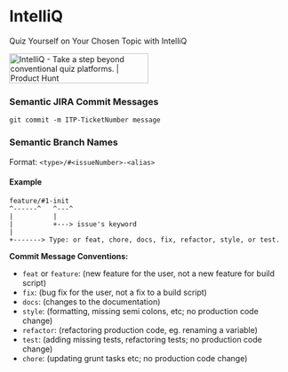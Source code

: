 # IntelliQ
Quiz Yourself on Your Chosen Topic with IntelliQ

<a href="https://www.producthunt.com/posts/intelliq?utm_source=badge-featured&utm_medium=badge&utm_souce=badge-intelliq" target="_blank"><img src="https://api.producthunt.com/widgets/embed-image/v1/featured.svg?post_id=430933&theme=dark" alt="IntelliQ - Take&#0032;a&#0032;step&#0032;beyond&#0032;conventional&#0032;quiz&#0032;platforms&#0046; | Product Hunt" style="width: 250px; height: 54px;" width="250" height="54" /></a>

### Semantic JIRA Commit Messages
`git commit -m ITP-TicketNumber message`

### Semantic Branch Names
Format: `<type>/#<issueNumber>-<alias>`
#### Example
```
feature/#1-init
^------^   ^---^
|          |
|          +---> issue's keyword
|
+-------> Type: or feat, chore, docs, fix, refactor, style, or test.
```
**Commit Message Conventions:**
- `feat` or `feature`: (new feature for the user, not a new feature for build script)
- `fix`: (bug fix for the user, not a fix to a build script)
- `docs`: (changes to the documentation)
- `style`: (formatting, missing semi colons, etc; no production code change)
- `refactor`: (refactoring production code, eg. renaming a variable)
- `test`: (adding missing tests, refactoring tests; no production code change)
- `chore`: (updating grunt tasks etc; no production code change)
